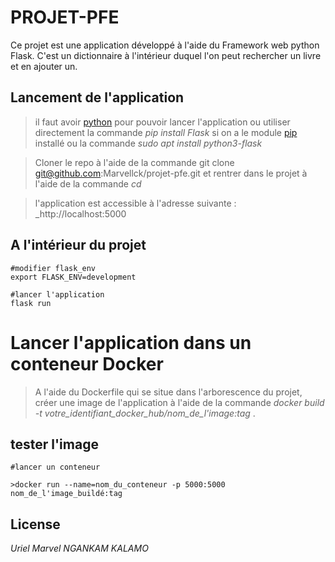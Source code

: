 # PROJET-PFE

Ce projet est une application développé à l'aide du Framework web python Flask. C'est un dictionnaire à l'intérieur duquel l'on peut rechercher un livre et en ajouter un. 

## Lancement de l'application

>il faut avoir [python](https://www.python.org/downloads) pour pouvoir lancer l'application ou utiliser directement la commande _pip install Flask_ si on a le module [pip](https://pip.pypa.io/en/stable/) installé ou la commande _sudo apt install python3-flask_

> Cloner le repo à l'aide de la commande git clone git@github.com:Marvellck/projet-pfe.git et rentrer dans le projet à l'aide de la commande _cd_

>l'application est accessible à l'adresse suivante : _http://localhost:5000



## A l'intérieur du projet ##

```
#modifier flask_env
export FLASK_ENV=development

#lancer l'application
flask run
```


# Lancer l'application dans un conteneur Docker

> A l'aide du Dockerfile qui se situe dans l'arborescence du projet, créer une image de l'application à l'aide de la commande _docker build -t votre_identifiant_docker_hub/nom_de_l'image:tag_ .


## tester l'image 

```
#lancer un conteneur 

>docker run --name=nom_du_conteneur -p 5000:5000 nom_de_l'image_buildé:tag
```



## License

_Uriel Marvel NGANKAM KALAMO_